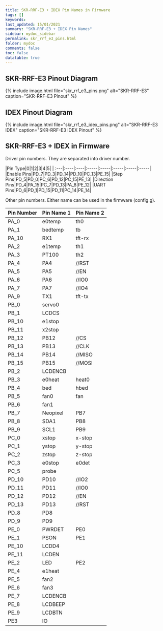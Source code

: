 ```yaml
---
title: SKR-RRF-E3 + IDEX Pin Names in Firmware
tags: []
keywords: 
last_updated: 15/01/2021
summary: "SKR-RRF-E3 + IDEX Pin Names"
sidebar: mydoc_sidebar
permalink: skr_rrf_e3_pins.html
folder: mydoc
comments: false
toc: false
datatable: true
---
```


## SKR-RRF-E3 Pinout Diagram

{% include image.html file="skr_rrf_e3_pins.png" alt="SKR-RRF-E3" caption="SKR-RRF-E3 Pinout" %}

## IDEX Pinout Diagram

{% include image.html file="skr_rrf_e3_idex_pins.png" alt="SKR-RRF-E3 IDEX" caption="SKR-RRF-E3 IDEX Pinout" %}

## SKR-RRF-E3 + IDEX in Firmware

Driver pin numbers. They are separated into driver number.

<div class="datatable-begin"></div>

|Pin Type|0|1|2|3|4|5|
| :---|:----|:----|:-----|:-----|:-----|:-----|:-----|
|Enable Pins|PD_7|PD_3|PD_14|PD_10|PC_13|PE_15|
|Step Pins|PD_5|PD_0|PC_6|PD_12|PC_15|PE_13|
|Direction Pins|PD_4|PA_15|PC_7|PD_13|PA_8|PE_12|
|UART Pins|PD_6|PD_1|PD_15|PD_11|PC_14|PE_14|

<div class="datatable-end"></div>

Other pin numbers. Either name can be used in the firmware (config.g).

<div class="datatable-begin"></div>

|Pin Number|Pin Name 1|Pin Name 2|
| :------------- |:-------------|:-------------|
|PA_0|e0temp|th0|
|PA_1|bedtemp|tb|
|PA_10|RX1|tft-rx|
|PA_2|e1temp|th1|
|PA_3|PT100|th2|
|PA_4|PA4| //RST|
|PA_5|PA5| //EN|
|PA_6|PA6| //IO0|
|PA_7|PA7| //IO4|
|PA_9|TX1|tft-tx|
|PB_0|servo0||
|PB_1|LCDCS||
|PB_10|e1stop||
|PB_11|x2stop||
|PB_12|PB12|//CS|
|PB_13|PB13|//CLK|
|PB_14|PB14|//MISO|
|PB_15|PB15|//MOSI|
|PB_2|LCDENCB||
|PB_3|e0heat|heat0|
|PB_4|bed|hbed|
|PB_5|fan0|fan|
|PB_6|fan1||
|PB_7|Neopixel|PB7|
|PB_8|SDA1|PB8|
|PB_9|SCL1|PB9|
|PC_0|xstop|x-stop|
|PC_1|ystop|y-stop|
|PC_2|zstop|z-stop|
|PC_3|e0stop|e0det|
|PC_5|probe||
|PD_10|PD10|//IO2|
|PD_11|PD11|//IO0|
|PD_12|PD12|//EN|
|PD_13|PD13|//RST|
|PD_8|PD8||
|PD_9|PD9||
|PE_0|PWRDET|PE0|
|PE_1|PSON|PE1|
|PE_10|LCDD4||
|PE_11|LCDEN||
|PE_2|LED|PE2|
|PE_4|e1heat||
|PE_5|fan2||
|PE_6|fan3||
|PE_7|LCDENCB||
|PE_8|LCDBEEP||
|PE_9|LCDBTN||
|PE3|IO||

<div class="datatable-end"></div>